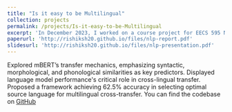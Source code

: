 ```yaml
---
title: "Is it easy to be Multilingual"
collection: projects
permalink: /projects/Is-it-easy-to-be-Multilingual
excerpt: 'In December 2023, I worked on a course project for EECS 595 Natural Language Processing course at University of Michigan'
paperurl: 'http://rishiksh20.github.io/files/nlp-report.pdf'
slidesurl: 'http://rishiksh20.github.io/files/nlp-presentation.pdf'
---
```


Explored mBERT’s transfer mechanics, emphasizing syntactic, morphological, and phonological similarities as key predictors. Displayed language model performance's critical role in cross-lingual transfer. Proposed a framework achieving 62.5% accuracy in selecting optimal source language for multilingual cross-transfer. You can find the codebase on [GitHub](https://github.com/EECS595-Multilingual/Is-it-easy-to-be-multilingual)